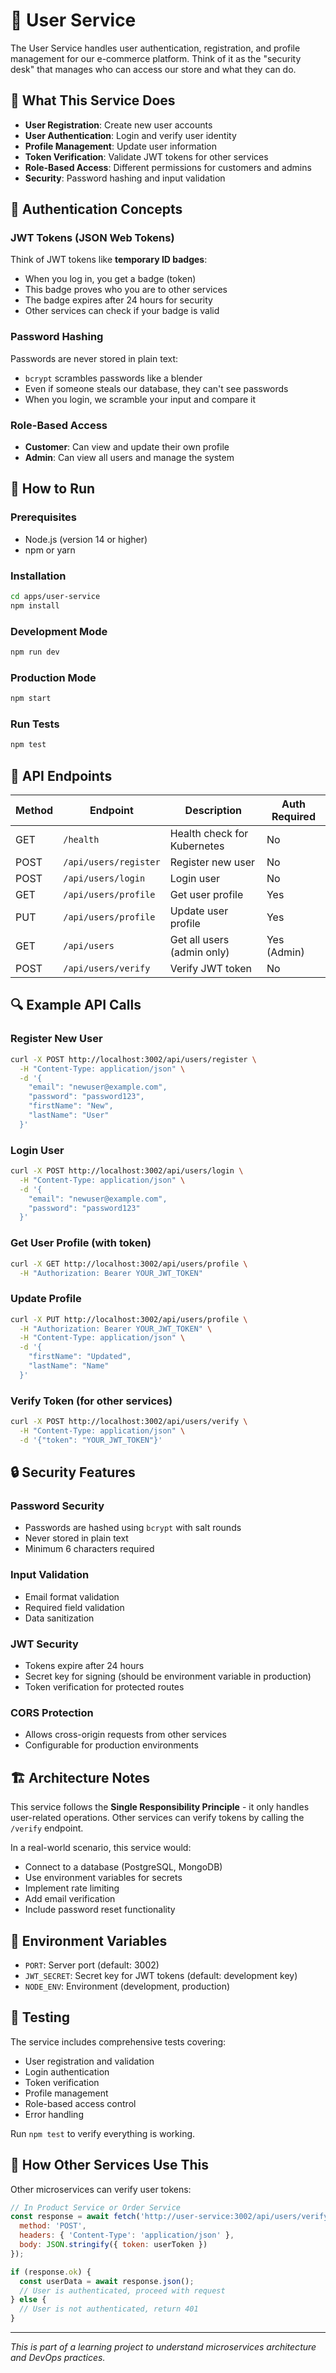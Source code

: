# 👤 User Service

The User Service handles user authentication, registration, and profile management for our e-commerce platform. Think of it as the "security desk" that manages who can access our store and what they can do.

## 🎯 What This Service Does

- **User Registration**: Create new user accounts
- **User Authentication**: Login and verify user identity
- **Profile Management**: Update user information
- **Token Verification**: Validate JWT tokens for other services
- **Role-Based Access**: Different permissions for customers and admins
- **Security**: Password hashing and input validation

## 🔐 Authentication Concepts

### JWT Tokens (JSON Web Tokens)
Think of JWT tokens like **temporary ID badges**:
- When you log in, you get a badge (token)
- This badge proves who you are to other services
- The badge expires after 24 hours for security
- Other services can check if your badge is valid

### Password Hashing
Passwords are never stored in plain text:
- `bcrypt` scrambles passwords like a blender
- Even if someone steals our database, they can't see passwords
- When you login, we scramble your input and compare it

### Role-Based Access
- **Customer**: Can view and update their own profile
- **Admin**: Can view all users and manage the system

## 🚀 How to Run

### Prerequisites
- Node.js (version 14 or higher)
- npm or yarn

### Installation
```bash
cd apps/user-service
npm install
```

### Development Mode
```bash
npm run dev
```

### Production Mode
```bash
npm start
```

### Run Tests
```bash
npm test
```

## 📡 API Endpoints

| Method | Endpoint | Description | Auth Required |
|--------|----------|-------------|---------------|
| GET | `/health` | Health check for Kubernetes | No |
| POST | `/api/users/register` | Register new user | No |
| POST | `/api/users/login` | Login user | No |
| GET | `/api/users/profile` | Get user profile | Yes |
| PUT | `/api/users/profile` | Update user profile | Yes |
| GET | `/api/users` | Get all users (admin only) | Yes (Admin) |
| POST | `/api/users/verify` | Verify JWT token | No |

## 🔍 Example API Calls

### Register New User
```bash
curl -X POST http://localhost:3002/api/users/register \
  -H "Content-Type: application/json" \
  -d '{
    "email": "newuser@example.com",
    "password": "password123",
    "firstName": "New",
    "lastName": "User"
  }'
```

### Login User
```bash
curl -X POST http://localhost:3002/api/users/login \
  -H "Content-Type: application/json" \
  -d '{
    "email": "newuser@example.com",
    "password": "password123"
  }'
```

### Get User Profile (with token)
```bash
curl -X GET http://localhost:3002/api/users/profile \
  -H "Authorization: Bearer YOUR_JWT_TOKEN"
```

### Update Profile
```bash
curl -X PUT http://localhost:3002/api/users/profile \
  -H "Authorization: Bearer YOUR_JWT_TOKEN" \
  -H "Content-Type: application/json" \
  -d '{
    "firstName": "Updated",
    "lastName": "Name"
  }'
```

### Verify Token (for other services)
```bash
curl -X POST http://localhost:3002/api/users/verify \
  -H "Content-Type: application/json" \
  -d '{"token": "YOUR_JWT_TOKEN"}'
```

## 🔒 Security Features

### Password Security
- Passwords are hashed using `bcrypt` with salt rounds
- Never stored in plain text
- Minimum 6 characters required

### Input Validation
- Email format validation
- Required field validation
- Data sanitization

### JWT Security
- Tokens expire after 24 hours
- Secret key for signing (should be environment variable in production)
- Token verification for protected routes

### CORS Protection
- Allows cross-origin requests from other services
- Configurable for production environments

## 🏗️ Architecture Notes

This service follows the **Single Responsibility Principle** - it only handles user-related operations. Other services can verify tokens by calling the `/verify` endpoint.

In a real-world scenario, this service would:
- Connect to a database (PostgreSQL, MongoDB)
- Use environment variables for secrets
- Implement rate limiting
- Add email verification
- Include password reset functionality

## 🔧 Environment Variables

- `PORT`: Server port (default: 3002)
- `JWT_SECRET`: Secret key for JWT tokens (default: development key)
- `NODE_ENV`: Environment (development, production)

## 🧪 Testing

The service includes comprehensive tests covering:
- User registration and validation
- Login authentication
- Token verification
- Profile management
- Role-based access control
- Error handling

Run `npm test` to verify everything is working.

## 🔄 How Other Services Use This

Other microservices can verify user tokens:

```javascript
// In Product Service or Order Service
const response = await fetch('http://user-service:3002/api/users/verify', {
  method: 'POST',
  headers: { 'Content-Type': 'application/json' },
  body: JSON.stringify({ token: userToken })
});

if (response.ok) {
  const userData = await response.json();
  // User is authenticated, proceed with request
} else {
  // User is not authenticated, return 401
}
```

---

*This is part of a learning project to understand microservices architecture and DevOps practices.*
